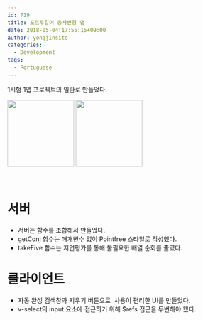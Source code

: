 ```yaml
---
id: 719
title: 포르투갈어 동사변형 앱
date: 2018-05-04T17:55:15+09:00
author: yongjinsite
categories:
  - Development
tags:
  - Portuguese
---
```


1시험 1앱 프로젝트의 일환로 만들었다.

<img width="150" height="150" src="https://raw.githubusercontent.com/16Yongjin/16Yongjin.github.io/master/wp-content/uploads/2018/05/e18489e185b3e1848fe185b3e18485e185b5e186abe18489e185a3e186ba-2018-05-04-e1848be185a9e18492e185ae-5-33-03-150x150.png" class="attachment-thumbnail size-thumbnail" alt="" srcset="https://raw.githubusercontent.com/16Yongjin/16Yongjin.github.io/master/wp-content/uploads/2018/05/e18489e185b3e1848fe185b3e18485e185b5e186abe18489e185a3e186ba-2018-05-04-e1848be185a9e18492e185ae-5-33-03-150x150.png 150w, https://raw.githubusercontent.com/16Yongjin/16Yongjin.github.io/master/wp-content/uploads/2018/05/e18489e185b3e1848fe185b3e18485e185b5e186abe18489e185a3e186ba-2018-05-04-e1848be185a9e18492e185ae-5-33-03-85x85.png 85w" sizes="(max-width: 150px) 100vw, 150px" />

<img width="150" height="150" src="https://raw.githubusercontent.com/16Yongjin/16Yongjin.github.io/master/wp-content/uploads/2018/05/e18489e185b3e1848fe185b3e18485e185b5e186abe18489e185a3e186ba-2018-05-04-e1848be185a9e18492e185ae-5-33-32-150x150.png" class="attachment-thumbnail size-thumbnail" alt="" srcset="https://raw.githubusercontent.com/16Yongjin/16Yongjin.github.io/master/wp-content/uploads/2018/05/e18489e185b3e1848fe185b3e18485e185b5e186abe18489e185a3e186ba-2018-05-04-e1848be185a9e18492e185ae-5-33-32-150x150.png 150w, https://raw.githubusercontent.com/16Yongjin/16Yongjin.github.io/master/wp-content/uploads/2018/05/e18489e185b3e1848fe185b3e18485e185b5e186abe18489e185a3e186ba-2018-05-04-e1848be185a9e18492e185ae-5-33-32-85x85.png 85w" sizes="(max-width: 150px) 100vw, 150px" />

&nbsp;

# 서버
  * 서버는 함수를 조합해서 만들었다.
  * getConj 함수는 매개변수 없이 Pointfree 스타일로 작성했다.
  * takeFive 함수는 지연평가를 통해 불필요한 배열 순회를 줄였다.

<script src="https://gist.github.com/16Yongjin/38acbf4442f4e8eec19c865878269a32.js"></script>

# 클라이언트

  * 자동 완성 검색창과 지우기 버튼으로  사용이 편리한 UI를 만들었다.
  * v-select의 input 요소에 접근하기 위해 $refs 접근을 두번해야 했다.
